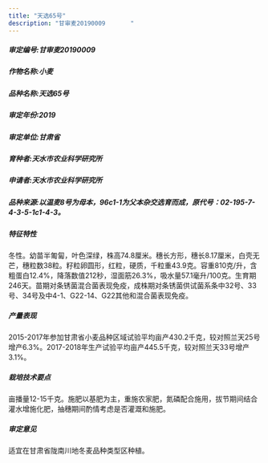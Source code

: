 ```yaml
---
title: "天选65号"
description: "甘审麦20190009		"
---
```

##### 审定编号:甘审麦20190009		

##### 作物名称:小麦

##### 品种名称:天选65号

##### 审定年份:2019

##### 审定单位:甘肃省

##### 育种者:天水市农业科学研究所

##### 申请者:天水市农业科学研究所

##### 品种来源:以温麦8号为母本，96c1-1为父本杂交选育而成，原代号：02-195-7-4-3-5-1c1-4-3。

##### 特征特性
冬性。幼苗半匍匐，叶色深绿，株高74.8厘米。穗长方形，穗长8.17厘米，白壳无芒，穗粒数38粒。籽粒卵圆形，红粒，硬质，千粒重43.9克。容重810克/升，含粗蛋白12.4%，降落数值212秒，湿面筋26.3%，吸水量57.1毫升/100克。生育期246天。苗期对条锈菌混合菌表现免疫，成株期对条锈菌供试菌系条中32号、33号、34号及中4-1、G22-14、G22其他和混合菌表现免疫。 

##### 产量表现
2015-2017年参加甘肃省小麦品种区域试验平均亩产430.2千克，较对照兰天25号增产6.3%。2017-2018年生产试验平均亩产445.5千克，较对照兰天33号增产3.1%。

##### 栽培技术要点
亩播量12-15千克。施肥以基肥为主，重施农家肥，氮磷配合施用，拔节期间结合灌水增施化肥，抽穗期间酌情考虑是否灌溉和施肥。 

##### 审定意见
适宜在甘肃省陇南川地冬麦品种类型区种植。

